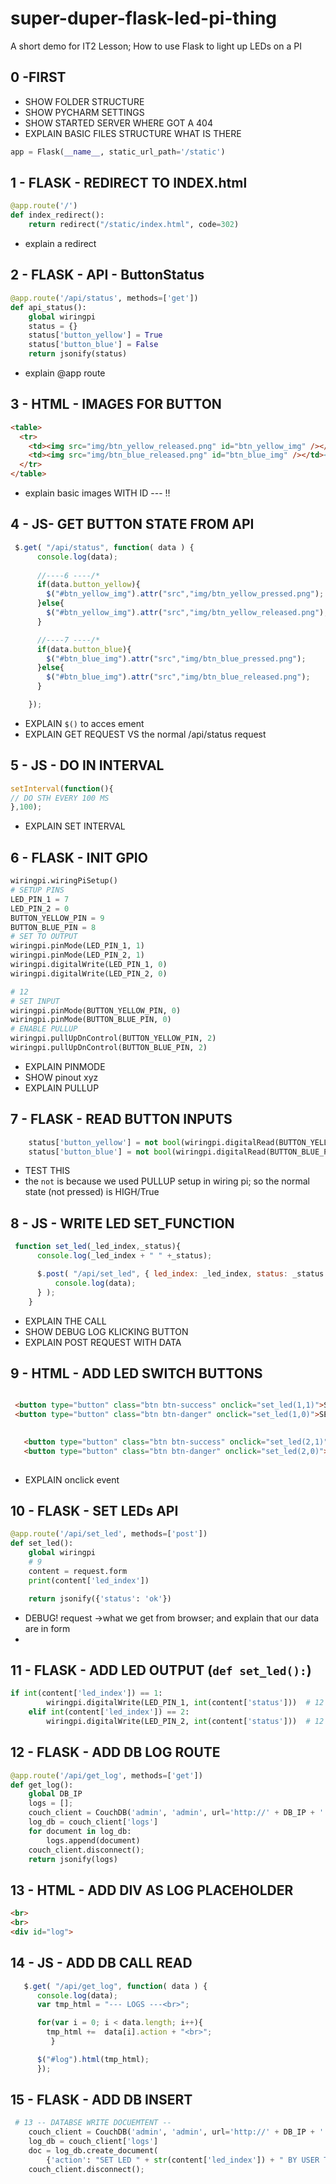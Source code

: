 # super-duper-flask-led-pi-thing
A short demo for IT2 Lesson; How to use Flask to light up LEDs on a PI







## 0 -FIRST
* SHOW FOLDER STRUCTURE
* SHOW PYCHARM SETTINGS
* SHOW STARTED SERVER WHERE GOT A 404
* EXPLAIN BASIC FILES STRUCTURE WHAT IS THERE


```python
app = Flask(__name__, static_url_path='/static')
```

## 1 - FLASK - REDIRECT TO INDEX.html
```python
@app.route('/')
def index_redirect():
    return redirect("/static/index.html", code=302)
```
* explain a redirect


## 2 - FLASK - API - ButtonStatus

```python
@app.route('/api/status', methods=['get'])
def api_status():
    global wiringpi
    status = {}
    status['button_yellow'] = True
    status['button_blue'] = False
    return jsonify(status)
```
* explain @app route

## 3 - HTML - IMAGES FOR BUTTON
```html
<table>
  <tr>
    <td><img src="img/btn_yellow_released.png" id="btn_yellow_img" /></td><!-- 4 -->
    <td><img src="img/btn_blue_released.png" id="btn_blue_img" /></td><!-- 4 -->
  </tr>
</table>
```
* explain basic images WITH ID --- !!


## 4 - JS- GET BUTTON STATE FROM API
```js
 $.get( "/api/status", function( data ) {
      console.log(data);
      
      //----6 ----/*
      if(data.button_yellow){
        $("#btn_yellow_img").attr("src","img/btn_yellow_pressed.png");
      }else{
        $("#btn_yellow_img").attr("src","img/btn_yellow_released.png");
      }

      //----7 ----/*
      if(data.button_blue){
        $("#btn_blue_img").attr("src","img/btn_blue_pressed.png");
      }else{
        $("#btn_blue_img").attr("src","img/btn_blue_released.png");
      }

    });
```
* EXPLAIN `$()` to acces ement
* EXPLAIN GET REQUEST VS the normal /api/status request



## 5 - JS - DO IN INTERVAL
```js
setInterval(function(){
// DO STH EVERY 100 MS
},100);
```
* EXPLAIN SET INTERVAL

## 6 - FLASK - INIT GPIO
```python
wiringpi.wiringPiSetup()
# SETUP PINS
LED_PIN_1 = 7
LED_PIN_2 = 0
BUTTON_YELLOW_PIN = 9
BUTTON_BLUE_PIN = 8
# SET TO OUTPUT
wiringpi.pinMode(LED_PIN_1, 1)
wiringpi.pinMode(LED_PIN_2, 1)
wiringpi.digitalWrite(LED_PIN_1, 0)
wiringpi.digitalWrite(LED_PIN_2, 0)

# 12
# SET INPUT
wiringpi.pinMode(BUTTON_YELLOW_PIN, 0)
wiringpi.pinMode(BUTTON_BLUE_PIN, 0)
# ENABLE PULLUP
wiringpi.pullUpDnControl(BUTTON_YELLOW_PIN, 2)
wiringpi.pullUpDnControl(BUTTON_BLUE_PIN, 2)
```
* EXPLAIN PINMODE
* SHOW pinout xyz
* EXPLAIN PULLUP


## 7 - FLASK - READ BUTTON INPUTS
```python
    status['button_yellow'] = not bool(wiringpi.digitalRead(BUTTON_YELLOW_PIN))
    status['button_blue'] = not bool(wiringpi.digitalRead(BUTTON_BLUE_PIN))
```
* TEST THIS
* the `not` is because we used PULLUP setup in wiring pi; so the normal state (not pressed) is HIGH/True


## 8 - JS - WRITE LED SET_FUNCTION
```js
 function set_led(_led_index,_status){
      console.log(_led_index + " " +_status);

      $.post( "/api/set_led", { led_index: _led_index, status: _status },function (data) {
          console.log(data);
      } );
    }
```
* EXPLAIN THE CALL
* SHOW DEBUG LOG KLICKING BUTTON
* EXPLAIN POST REQUEST WITH DATA


## 9 - HTML - ADD LED SWITCH BUTTONS
```html

 <button type="button" class="btn btn-success" onclick="set_led(1,1)">SET LED 1 ON</button><!-- 9 -->
 <button type="button" class="btn btn-danger" onclick="set_led(1,0)">SET LED 1 OFF</button><!-- 9 -->
  

   <button type="button" class="btn btn-success" onclick="set_led(2,1)">SET LED 2 ON</button><!-- 9 -->
   <button type="button" class="btn btn-danger" onclick="set_led(2,0)">SET LED 2 OFF</button><!-- 9 -->
 
```
* EXPLAIN onclick event




## 10 - FLASK - SET LEDs API
```python
@app.route('/api/set_led', methods=['post'])
def set_led():
    global wiringpi
    # 9
    content = request.form
    print(content['led_index'])

    return jsonify({'status': 'ok'})
```
* DEBUG! request ->what we get from browser; and explain that our data are in form
*


## 11 - FLASK - ADD LED OUTPUT (`def set_led():`)
```python
if int(content['led_index']) == 1:
        wiringpi.digitalWrite(LED_PIN_1, int(content['status']))  # 12
    elif int(content['led_index']) == 2:
        wiringpi.digitalWrite(LED_PIN_2, int(content['status']))  # 12
```




## 12 - FLASK - ADD DB LOG ROUTE
```python
@app.route('/api/get_log', methods=['get'])
def get_log():
    global DB_IP
    logs = [];
    couch_client = CouchDB('admin', 'admin', url='http://' + DB_IP + ':5984', connect=True)
    log_db = couch_client['logs']
    for document in log_db:
        logs.append(document)
    couch_client.disconnect();
    return jsonify(logs)
```

## 13 - HTML - ADD DIV AS LOG PLACEHOLDER
```html
<br>
<br>
<div id="log">
```

## 14 - JS - ADD DB CALL READ

```js
   $.get( "/api/get_log", function( data ) {
      console.log(data);
      var tmp_html = "--- LOGS ---<br>";

      for(var i = 0; i < data.length; i++){
        tmp_html +=  data[i].action + "<br>";
         }

      $("#log").html(tmp_html);
      });
```

## 15 - FLASK - ADD DB INSERT
```python
 # 13 -- DATABSE WRITE DOCUEMTENT --
    couch_client = CouchDB('admin', 'admin', url='http://' + DB_IP + ':5984', connect=True)
    log_db = couch_client['logs']
    doc = log_db.create_document(
        {'action': "SET LED " + str(content['led_index']) + " BY USER TO " + str(content['status'])})
    couch_client.disconnect();

```
